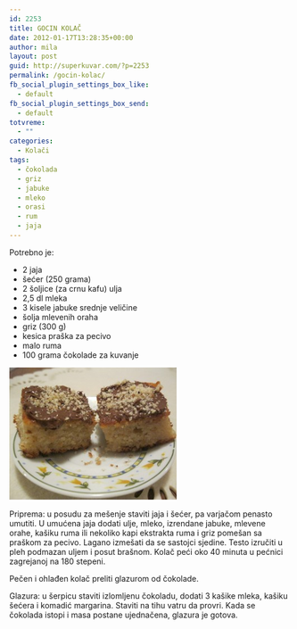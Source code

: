 ```yaml
---
id: 2253
title: GOCIN KOLAČ
date: 2012-01-17T13:28:35+00:00
author: mila
layout: post
guid: http://superkuvar.com/?p=2253
permalink: /gocin-kolac/
fb_social_plugin_settings_box_like:
  - default
fb_social_plugin_settings_box_send:
  - default
totvreme:
  - ""
categories:
  - Kolači
tags:
  - čokolada
  - griz
  - jabuke
  - mleko
  - orasi
  - rum
  - jaja
---
```

Potrebno je:

  * 2 jaja
  * šećer (250 grama)
  * 2 šoljice (za crnu kafu) ulja
  * 2,5 dl mleka
  * 3 kisele jabuke srednje veličine
  * šolja mlevenih oraha
  * griz (300 g)
  * kesica praška za pecivo
  * malo ruma
  * 100 grama čokolade za kuvanje

<img class="alignnone size-medium wp-image-4757" title="Gocinkolač" src="/wp-content/uploads/2012/01/Gocinkolač-e1353157077199-300x237.jpg" alt="" width="300" height="237" /> 

Priprema: u posudu za mešenje staviti jaja i šećer, pa varjačom penasto umutiti. U umućena jaja dodati ulje, mleko, izrendane jabuke, mlevene orahe, kašiku ruma ili nekoliko kapi ekstrakta ruma i griz pomešan sa praškom za pecivo. Lagano izmešati da se sastojci sjedine. Testo izručiti u pleh podmazan uljem i posut brašnom. Kolač peći oko 40 minuta u pećnici zagrejanoj na 180 stepeni.

Pečen i ohlađen kolač preliti glazurom od čokolade.

Glazura: u šerpicu staviti izlomljenu čokoladu, dodati 3 kašike mleka, kašiku šećera i komadić margarina. Staviti na tihu vatru da provri. Kada se čokolada istopi i masa postane ujednačena, glazura je gotova.